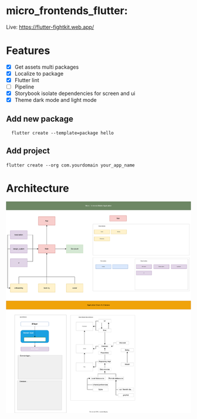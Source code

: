 # micro_frontends_flutter: 
Live: https://flutter-fightkit.web.app/

# Features
 - [x] Get assets multi packages
 - [x] Localize to package
 - [x] Flutter lint
 - [ ] Pipeline
 - [x] Storybook isolate dependencies for screen and ui
 - [x] Theme dark mode and light mode
  
## Add new package
```
  flutter create --template=package hello
```

## Add project 
```
flutter create --org com.yourdomain your_app_name

```

# Architecture

![Alt text](docs/Architecture.svg)

